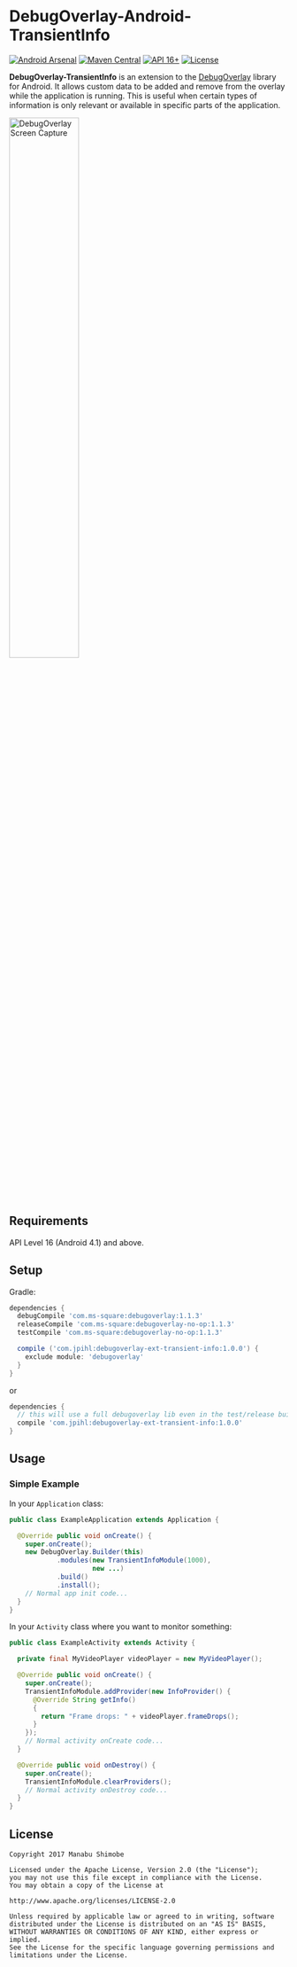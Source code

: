 DebugOverlay-Android-TransientInfo
==================================
[![Android Arsenal](https://img.shields.io/badge/Android%20Arsenal-DebugOverlay--Android--TransientInfo-brightgreen.svg?style=flat)](https://android-arsenal.com/details/1/5516)
[![Maven Central](https://maven-badges.herokuapp.com/maven-central/com.jpihl/debugoverlay-ext-transient-info/badge.svg)](https://maven-badges.herokuapp.com/maven-central/com.jpihl/debugoverlay-ext-transient-info)
[![API 16+](https://img.shields.io/badge/API-16%2B-brightgreen.svg?style=flat)](https://android-arsenal.com/api?level=16)
[![License](https://img.shields.io/badge/license-Apache%202-brightgreen.svg)](https://www.apache.org/licenses/LICENSE-2.0)

**DebugOverlay-TransientInfo** is an extension to the [DebugOverlay][1]
library for Android. It allows custom data to be added and remove from the
overlay while the application is running. This is useful when certain types of
information is only relevant or available in specific parts of the application.

<img src="art/overlay_with_transient_info_module_small.png" width="50%" alt="DebugOverlay Screen Capture">

Requirements
------------
API Level 16 (Android 4.1) and above.

Setup
-----

Gradle:

```groovy
dependencies {
  debugCompile 'com.ms-square:debugoverlay:1.1.3'
  releaseCompile 'com.ms-square:debugoverlay-no-op:1.1.3'
  testCompile 'com.ms-square:debugoverlay-no-op:1.1.3'

  compile ('com.jpihl:debugoverlay-ext-transient-info:1.0.0') {
    exclude module: 'debugoverlay'
  }
}
```

or

```groovy
dependencies {
  // this will use a full debugoverlay lib even in the test/release build
  compile 'com.jpihl:debugoverlay-ext-transient-info:1.0.0'
}
```

Usage
-----

### Simple Example

In your `Application` class:

```java
public class ExampleApplication extends Application {

  @Override public void onCreate() {
    super.onCreate();
    new DebugOverlay.Builder(this)
            .modules(new TransientInfoModule(1000),
                     new ...)
            .build()
            .install();
    // Normal app init code...
  }
}
```

In your `Activity` class where you want to monitor something:

```java
public class ExampleActivity extends Activity {

  private final MyVideoPlayer videoPlayer = new MyVideoPlayer();

  @Override public void onCreate() {
    super.onCreate();
    TransientInfoModule.addProvider(new InfoProvider() {
      @Override String getInfo()
      {
        return "Frame drops: " + videoPlayer.frameDrops();
      }
    });
    // Normal activity onCreate code...
  }

  @Override public void onDestroy() {
    super.onCreate();
    TransientInfoModule.clearProviders();
    // Normal activity onDestroy code...
  }
}
```

License
-------

    Copyright 2017 Manabu Shimobe

    Licensed under the Apache License, Version 2.0 (the "License");
    you may not use this file except in compliance with the License.
    You may obtain a copy of the License at

    http://www.apache.org/licenses/LICENSE-2.0

    Unless required by applicable law or agreed to in writing, software
    distributed under the License is distributed on an "AS IS" BASIS,
    WITHOUT WARRANTIES OR CONDITIONS OF ANY KIND, either express or implied.
    See the License for the specific language governing permissions and
    limitations under the License.

[1]: https://github.com/Manabu-GT/DebugOverlay-Android/blob/master

